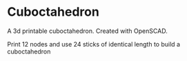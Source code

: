 # Cuboctahedron
A 3d printable cuboctahedron.   Created with OpenSCAD. 

Print 12 nodes and use 24 sticks of identical length to build a cuboctahedron
